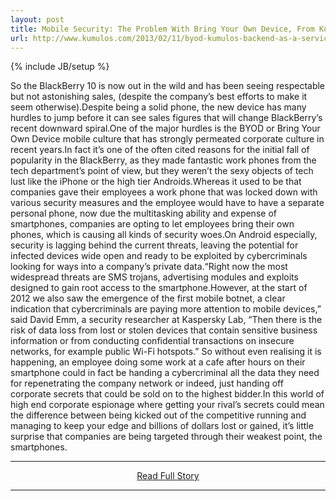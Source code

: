 ```yaml
---
layout: post
title: Mobile Security: The Problem With Bring Your Own Device, From Kumulos
url: http://www.kumulos.com/2013/02/11/byod-kumulos-backend-as-a-service/
---
```

{% include JB/setup %}<p>So the BlackBerry 10 is now out in the wild and has been seeing respectable but not astonishing sales, (despite the company’s best efforts to make it seem otherwise).Despite being a solid phone, the new device has many hurdles to jump before it can see sales figures that will change BlackBerry’s recent downward spiral.One of the major hurdles is the BYOD or Bring Your Own Device mobile culture that has strongly permeated corporate culture in recent years.In fact it’s one of the often cited reasons for the initial fall of popularity in the BlackBerry, as they made fantastic work phones from the tech department’s point of view, but they weren’t the sexy objects of tech lust like the iPhone or the high tier Androids.Whereas it used to be that companies gave their employees a work phone that was locked down with various security measures and the employee would have to have a separate personal phone, now due the multitasking ability and expense of smartphones, companies are opting to let employees bring their own phones, which is causing all kinds of security woes.On Android especially, security is lagging behind the current threats, leaving the potential for infected devices wide open and ready to be exploited by cybercriminals looking for ways into a company’s private data.“Right now the most widespread threats are SMS trojans, advertising modules and exploits designed to gain root access to the smartphone.However, at the start of 2012 we also saw the emergence of the first mobile botnet, a clear indication that cybercriminals are paying more attention to mobile devices,” said David Emm, a security researcher at Kaspersky Lab, “Then there is the risk of data loss from lost or stolen devices that contain sensitive business information or from conducting confidential transactions on insecure networks, for example public Wi-Fi hotspots.”
 So without even realising it is happening, an employee doing some work at a cafe after hours on their smartphone could in fact be handing a cybercriminal all the data they need for repenetrating the company network or indeed, just handing off corporate secrets that could be sold on to the highest bidder.In this world of high end corporate espionage where getting your rival’s secrets could mean the difference between being kicked out of the competitive running and managing to keep your edge and billions of dollars lost or gained, it’s little surprise that companies are being targeted through their weakest point, the smartphones.</p>
<hr /><p align='center'><a href="http://www.kumulos.com/2013/02/11/byod-kumulos-backend-as-a-service/" style='padding:15px;'>Read Full Story</a></p><hr />
